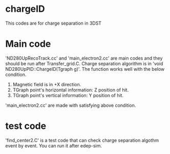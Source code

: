 # chargeID
  This codes are for charge separation in 3DST

# Main code
  'ND280UpRecoTrack.cc' and 'main_electron2.cc' are main codes and they should be run after Transfer_grid.C.
  Charge separation algorithm is in 'void ND280UpPID::ChargeID(Tgraph g)'.
  The function works well with the below condition.
  
  1. Magnetic field is in +X direction.
  2. TGraph point's horizontal information: Z position of hit.
  3. TGraph point's vertical information: Y position of hit.

  'main_electron2.cc' are made with satisfying above condition.

# test code
  'find_center2.C' is a test code that can check charge separation algothm event by event. You can run it after edep-sim.

